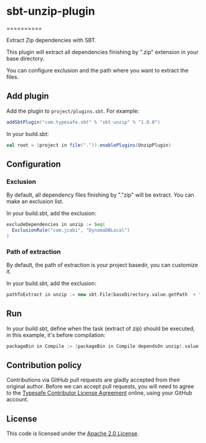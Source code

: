# sbt-unzip-plugin
==========

Extract Zip dependencies with SBT.

This plugin will extract all dependencies finishing by ".zip" extension in your base directory.

You can configure exclusion and the path where you want to extract the files.

Add plugin
----------

Add the plugin to `project/plugins.sbt`. For example:

```scala
addSbtPlugin("com.typesafe.sbt" % "sbt-unzip" % "1.0.0")
```

In your build.sbt:

```scala
val root = (project in file(".")).enablePlugins(UnzipPlugin)
````


Configuration
-------------

### Exclusion

By default, all dependency files finishing by "."zip" will be extract. You can make an exclusion list.

In your build.sbt, add the exclusion:

```scala
excludeDependencies in unzip := Seq(
  ExclusionRule("com.jcabi", "DynamaDBLocal")
)
```

### Path of extraction

By default, the path of extraction is your project basedir, you can customize it. 

In your build.sbt, add the exclusion:

```scala
pathToExtract in unzip := new sbt.File(baseDirectory.value.getPath  + "/target/universal/stage" )
```

Run
-------------

In your build.sbt, define when the task (extract of zip) should be executed, in this example, it's before compilation:

```scala
packageBin in Compile := (packageBin in Compile dependsOn unzip).value
```

Contribution policy
-------------------

Contributions via GitHub pull requests are gladly accepted from their original
author. Before we can accept pull requests, you will need to agree to the
[Typesafe Contributor License Agreement][cla] online, using your GitHub account.


License
-------

This code is licensed under the [Apache 2.0 License][apache].


[cla]: http://www.typesafe.com/contribute/cla
[apache]: http://www.apache.org/licenses/LICENSE-2.0.html
